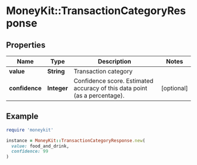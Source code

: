 # MoneyKit::TransactionCategoryResponse

## Properties

| Name | Type | Description | Notes |
| ---- | ---- | ----------- | ----- |
| **value** | **String** | Transaction category |  |
| **confidence** | **Integer** | Confidence score. Estimated accuracy of this data point (as a percentage). | [optional] |

## Example

```ruby
require 'moneykit'

instance = MoneyKit::TransactionCategoryResponse.new(
  value: food_and_drink,
  confidence: 99
)
```


